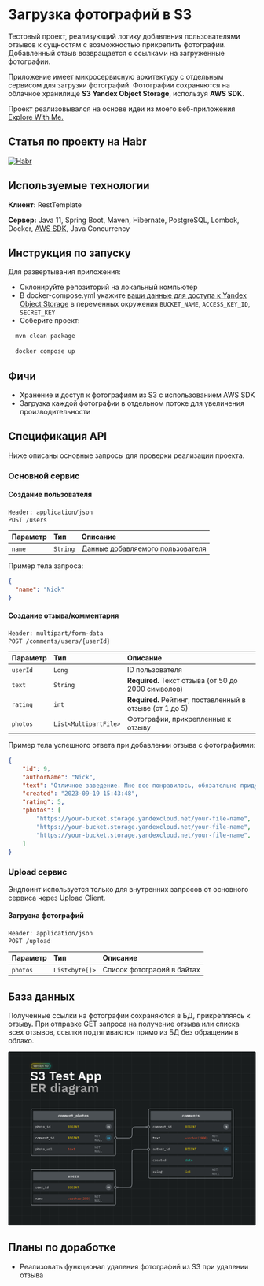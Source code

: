 # Загрузка фотографий в S3

Тестовый проект, реализующий логику добавления пользователями отзывов к сущностям с возможностью прикрепить фотографии. Добавленный отзыв возвращается с ссылками на загруженные фотографии.

Приложение имеет микросервисную архитектуру с отдельным сервисом для загрузки фотографий. Фотографии сохраняются на облачное хранилище **S3 Yandex Object Storage**, используя **AWS SDK**.

Проект реализовывался на основе идеи из моего веб-приложения [Explore With Me.](https://github.com/NikitaBuffy/java-explore-with-me)

## Статья по проекту на Habr

[![Habr](https://img.shields.io/badge/Habr-65A3BE.svg?style=for-the-badge&logo=Habr&logoColor=white)](https://habr.com/ru/articles/762800/)

## Используемые технологии

**Клиент:** RestTemplate

**Сервер:** Java 11, Spring Boot, Maven, Hibernate, PostgreSQL, Lombok, Docker, [AWS SDK](https://aws.amazon.com/ru/sdk-for-java/), Java Concurrency


## Инструкция по запуску

Для развертывания приложения:

- Склонируйте репозиторий на локальный компьютер
- В docker-compose.yml укажите [ваши данные для доступа к Yandex Object Storage](https://cloud.yandex.ru/docs/iam/operations/sa/create-access-key) в переменных окружения `BUCKET_NAME`, `ACCESS_KEY_ID`, `SECRET_KEY`
- Соберите проект:

```bash
  mvn clean package
```
```bash
  docker compose up
```


## Фичи

- Хранение и доступ к фотографиям из S3 с использованием AWS SDK
- Загрузка каждой фотографии в отдельном потоке для увеличения производительности


## Спецификация API

Ниже описаны основные запросы для проверки реализации проекта.

### Основной сервис

#### Создание пользователя

```http
Header: application/json
POST /users
```

| Параметр | Тип     | Описание                |
| :-------- | :------- | :------------------------- |
| `name` | `String` | Данные добавляемого пользователя|

Пример тела запроса:
```json
{
  "name": "Nick"
}
```

#### Создание отзыва/комментария

```http
Header: multipart/form-data
POST /comments/users/{userId}
```

| Параметр | Тип     | Описание                       |
| :-------- | :------- | :-------------------------------- |
| `userId`      | `Long` | ID пользователя |
| `text`      | `String` | **Required.** Текст отзыва (от 50 до 2000 символов) |
| `rating`      | `int` | **Required.** Рейтинг, поставленный в отзыве (от 1 до 5) |
| `photos`      | `List<MultipartFile>` | Фотографии, прикрепленные к отзыву |

Пример тела успешного ответа при добавлении отзыва с фотографиями:
```json
{
    "id": 9,
    "authorName": "Nick",
    "text": "Отличное заведение. Мне все понравилось, обязательно приду еще раз и покушаю булочек.",
    "created": "2023-09-19 15:43:48",
    "rating": 5,
    "photos": [
        "https://your-bucket.storage.yandexcloud.net/your-file-name",
        "https://your-bucket.storage.yandexcloud.net/your-file-name",
        "https://your-bucket.storage.yandexcloud.net/your-file-name",
    ]
}
```

### Upload сервис

Эндпоинт используется только для внутренних запросов от основного сервиса через Upload Client.

#### Загрузка фотографий

```http
Header: application/json
POST /upload
```

| Параметр | Тип     | Описание                |
| :-------- | :------- | :------------------------- |
| `photos` | `List<byte[]>` | Список фотографий в байтах|

## База данных

Полученные ссылки на фотографии сохраняются в БД, прикрепляясь к отзыву. При отправке GET запроса на получение отзыва или списка всех отзывов, ссылки подтягиваются прямо из БД без обращения в облако. 

![EWM ER-диаграмма](assets/s3-er.jpg)

## Планы по доработке

- Реализовать функционал удаления фотографий из S3 при удалении отзыва

